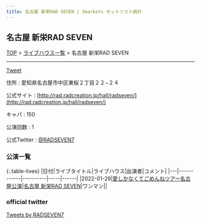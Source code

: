 ```yaml
---
title: 名古屋 新栄RAD SEVEN | 3markets セットリスト統計
---
```

## 名古屋 新栄RAD SEVEN

[TOP](/setlist/) > [ライブハウス一覧](livehouses.html) > 名古屋 新栄RAD SEVEN

___

<a href="https://twitter.com/share?ref_src=twsrc%5Etfw" data-text="3markets[ ]セットリスト > 名古屋 新栄RAD SEVEN" class="twitter-share-button" data-via="3markets" data-hashtags="3markets" data-related="3markets" data-show-count="false">Tweet</a>

住所
:    愛知県名古屋市中区東桜２丁目２２−２４

公式サイト
:    [http://rad.radcreation.jp/hall/radseven/](http://rad.radcreation.jp/hall/radseven/)

キャパ
:    150

公演回数
: 1


公式Twitter
: <a href="https://twitter.com/RADSEVEN7">@RADSEVEN7</a>


### 公演一覧

{:.table-lives}
|日付|ライブタイトル|ライブハウス|出演者|コメント|
|---|------------|----------|-----|------|
|<span class="nowrap">2022-01-29</span>|[愛しかなくてごめんねツアー名古屋公演](live002.html)|[名古屋 新栄RAD SEVEN](livehouse023.html)|ワンマン||



### official twitter

<a class="twitter-timeline" href="https://twitter.com/RADSEVEN7?ref_src=twsrc%5Etfw">Tweets by RADSEVEN7</a> <script async src="https://platform.twitter.com/widgets.js" charset="utf-8"></script>


<script async src="https://platform.twitter.com/widgets.js" charset="utf-8"></script>